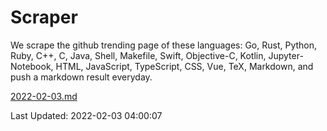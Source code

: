 # Scraper

We scrape the github trending page of these languages: Go, Rust, Python, Ruby, C++, C, Java, Shell, Makefile, Swift, Objective-C, Kotlin, Jupyter-Notebook, HTML, JavaScript, TypeScript, CSS, Vue, TeX, Markdown, and push a markdown result everyday.

[2022-02-03.md](https://github.com/yangwenmai/github-trending-backup/blob/master/2022-02-03.md)

Last Updated: 2022-02-03 04:00:07